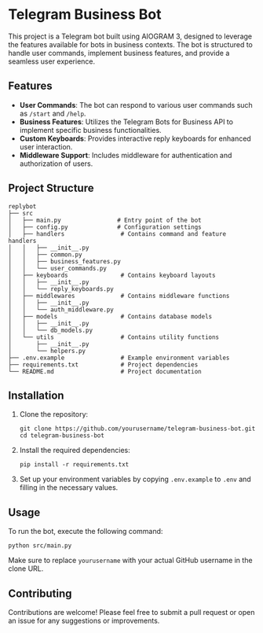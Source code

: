 # Telegram Business Bot

This project is a Telegram bot built using AIOGRAM 3, designed to leverage the features available for bots in business contexts. The bot is structured to handle user commands, implement business features, and provide a seamless user experience.

## Features

- **User Commands**: The bot can respond to various user commands such as `/start` and `/help`.
- **Business Features**: Utilizes the Telegram Bots for Business API to implement specific business functionalities.
- **Custom Keyboards**: Provides interactive reply keyboards for enhanced user interaction.
- **Middleware Support**: Includes middleware for authentication and authorization of users.

## Project Structure

```
replybot
├── src
│   ├── main.py                # Entry point of the bot
│   ├── config.py              # Configuration settings
│   ├── handlers                # Contains command and feature handlers
│   │   ├── __init__.py
│   │   ├── common.py
│   │   ├── business_features.py
│   │   └── user_commands.py
│   ├── keyboards               # Contains keyboard layouts
│   │   ├── __init__.py
│   │   └── reply_keyboards.py
│   ├── middlewares             # Contains middleware functions
│   │   ├── __init__.py
│   │   └── auth_middleware.py
│   ├── models                  # Contains database models
│   │   ├── __init__.py
│   │   └── db_models.py
│   └── utils                   # Contains utility functions
│       ├── __init__.py
│       └── helpers.py
├── .env.example                # Example environment variables
├── requirements.txt            # Project dependencies
└── README.md                   # Project documentation
```

## Installation

1. Clone the repository:
   ```
   git clone https://github.com/yourusername/telegram-business-bot.git
   cd telegram-business-bot
   ```

2. Install the required dependencies:
   ```
   pip install -r requirements.txt
   ```

3. Set up your environment variables by copying `.env.example` to `.env` and filling in the necessary values.

## Usage

To run the bot, execute the following command:
```
python src/main.py
```

Make sure to replace `yourusername` with your actual GitHub username in the clone URL. 

## Contributing

Contributions are welcome! Please feel free to submit a pull request or open an issue for any suggestions or improvements.